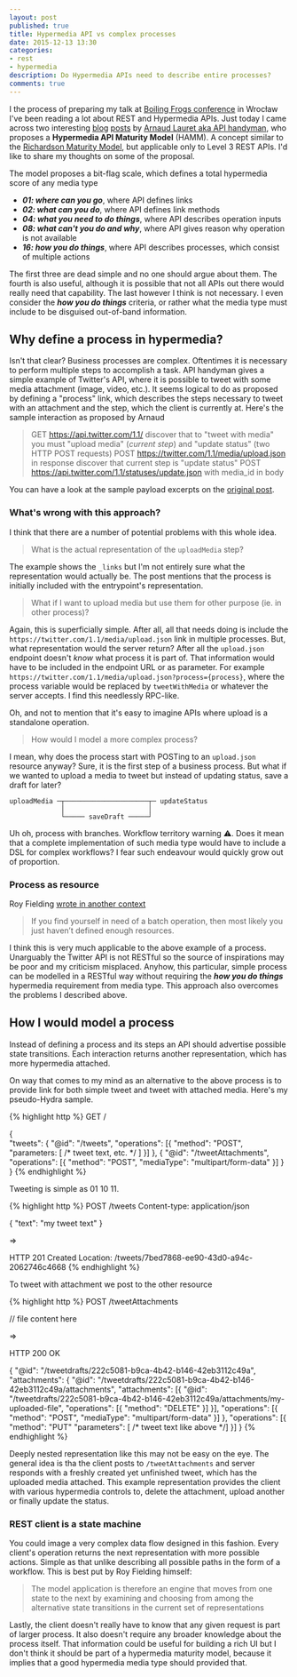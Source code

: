 ```yaml
---
layout: post
published: true
title: Hypermedia API vs complex processes
date: 2015-12-13 13:30
categories:
- rest
- hypermedia
description: Do Hypermedia APIs need to describe entire processes?
comments: true
---
```


I the process of preparing my talk at [Boiling Frogs conference][frogs] in Wrocław I've been reading a lot about REST 
and Hypermedia APIs. Just today I came across two interesting [blog][HAMM1] [posts][HAMM2] by [Arnaud Lauret aka API handyman][twitter], 
who proposes a **Hypermedia API Maturity Model** (HAMM). A concept similar to the [Richardson Maturity Model][RMM], but 
applicable only to Level 3 REST APIs. I'd like to share my thoughts on some of the proposal.

<!--more-->

The model proposes a bit-flag scale, which defines a total hypermedia score of any media type
 
* ***01: where can you go***, where API defines links
* ***02: what can you do***, where API defines link methods
* ***04: what you need to do things***, where API describes operation inputs
* ***08: what can't you do and why***, where API gives reason why operation is not available
* ***16: how you do things***, where API describes processes, which consist of multiple actions

The first three are dead simple and no one should argue about them. The fourth is also useful, although it is possible
that not all APIs out there would really need that capability. The last however I think is not necessary. I even consider
the ***how you do things*** criteria, or rather what the media type must include to be disguised out-of-band information.

## Why define a process in hypermedia?

Isn't that clear? Business processes are complex. Oftentimes it is necessary to perform multiple steps to accomplish a
task. API handyman gives a simple example of Twitter's API, where it is possible to tweet with some media attachment 
(image, video, etc.). It seems logical to do as proposed by defining a "process" link, which describes the steps necessary
to tweet with an attachment and the step, which the client is currently at. Here's the sample interaction as proposed by
Arnaud

> GET https://api.twitter.com/1.1/
> discover that to "tweet with media" you must "upload media" (*current step*) and "update status" (two HTTP POST requests)
> POST https://twitter.com/1.1/media/upload.json
> in response discover that current step is "update status"
> POST https://api.twitter.com/1.1/statuses/update.json with media_id in body

You can have a look at the sample payload excerpts on the [original post][HAMM2].

### What's wrong with this approach?

I think that there are a number of potential problems with this whole idea. 

> What is the actual representation of the `uploadMedia` step?
 
The example shows the `_links` but I'm not entirely sure what the representation would actually be. The post mentions 
that the process is initially included with the entrypoint's representation.

> What if I want to upload media but use them for other purpose (ie. in other process)?

Again, this is superficially simple. After all, all that needs doing is include the `https://twitter.com/1.1/media/upload.json`
link in multiple processes. But, what representation would the server return? After all the `upload.json` endpoint doesn't
*know* what process it is part of. That information would have to be included in the endpoint URL or as parameter. For
example `https://twitter.com/1.1/media/upload.json?process={process}`, where the process variable would be replaced by
`tweetWithMedia` or whatever the server accepts. I find this needlessly RPC-like.

Oh, and not to mention that it's easy to imagine APIs where upload is a standalone operation.

> How would I model a more complex process?

I mean, why does the process start with POSTing to an `upload.json` resource anyway? Sure, it is the first step of a business
process. But what if we wanted to upload a media to tweet but instead of updating status, save a draft for later? 

```
uploadMedia ─┬─────────────────────┬─ updateStatus
             │                     │
             └───── saveDraft ─────┘
```

Uh oh, process with branches. Workflow territory warning :warning:. Does it mean that a complete implementation of such 
media type would have to include a DSL for complex workflows? I fear such endeavour would quickly grow out of proportion.

### Process as resource

Roy Fielding [wrote in another context](http://roy.gbiv.com/untangled/2008/rest-apis-must-be-hypertext-driven#comment-743) 

> If you find yourself in need of a batch operation,
> then most likely you just haven’t defined enough resources.

I think this is very much applicable to the above example of a process. Unarguably the Twitter API is not RESTful so the
source of inspirations may be poor and my criticism misplaced. Anyhow, this particular, simple process can be modelled 
in a RESTful way without requiring the ***how you do things*** hypermedia requirement from media type. This approach also
overcomes the problems I described above.
 
## How I would model a process

Instead of defining a process and its steps an API should advertise possible state transitions. Each interaction returns
another representation, which has more hypermedia attached. 

On way that comes to my mind as an alternative to the above process is to provide link for both simple tweet and tweet
with attached media. Here's my pseudo-Hydra sample.
 
{% highlight http %}
GET /

{  
  "tweets": {
    "@id": "/tweets",
    "operations": [{
      "method": "POST",
      "parameters: [ /* tweet text, etc. */ ]
   }]
  }, {
    "@id": "/tweetAttachments", 
    "operations": [{
      "method": "POST",
      "mediaType": "multipart/form-data"
    }]
  }
}
{% endhighlight %}

Tweeting is simple as 01 10 11.

{% highlight http %}
POST /tweets
Content-type: application/json

{
  "text": "my tweet text"
}

=>

HTTP 201 Created
Location: /tweets/7bed7868-ee90-43d0-a94c-2062746c4668
{% endhighlight %}

To tweet with attachment we post to the other resource

{% highlight http %}
POST /tweetAttachments

// file content here

=>

HTTP 200 OK

{
  "@id": "/tweetdrafts/222c5081-b9ca-4b42-b146-42eb3112c49a",
  "attachments": {
    "@id": "/tweetdrafts/222c5081-b9ca-4b42-b146-42eb3112c49a/attachments",
    "attachments": [{
      "@id": "/tweetdrafts/222c5081-b9ca-4b42-b146-42eb3112c49a/attachments/my-uploaded-file",
      "operations": [{
        "method": "DELETE"
      }]
    }],
    "operations": [{
      "method": "POST",
      "mediaType": "multipart/form-data"
    }]
  },
  "operations": [{
    "method": "PUT"
    "parameters": [ /* tweet text like above */]
  }]
}
{% endhighlight %}

Deeply nested representation like this may not be easy on the eye. The general idea is tha the client posts to `/tweetAttachments`
and server responds with a freshly created yet unfinished tweet, which has the uploaded media attached. This example 
representation provides the client with various hypermedia controls to, delete the attachment, upload another or finally
update the status. 

### REST client is a state machine

You could image a very complex data flow designed in this fashion. Every client's operation returns the next representation
with more possible actions. Simple as that unlike describing all possible paths in the form of a workflow. This is best
put by Roy Fielding himself:

> The model application is therefore an engine that moves from one state to the next 
> by examining and choosing from among the alternative state transitions
> in the current set of representations

Lastly, the client doesn't really have to know that any given request is part of larger process. It also doesn't require any 
broader knowledge about the process itself. That information could be useful for building a rich UI but I don't think it
should be part of a hypermedia maturity model, because it implies that a good hypermedia media type should provided that.

[frogs]: http://boilingfrogs.pl/schedule/hateoas-as-if-you-meant-it/
[HAMM1]: http://apihandyman.io/hypermedia-api-maturity-model-part-i-hypermedia-ness/
[HAMM2]: http://apihandyman.io/hypermedia-api-maturity-model-part-ii-the-missing-links/
[twitter]: https://twitter.com/apihandyman
[RMM]: http://martinfowler.com/articles/richardsonMaturityModel.html